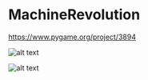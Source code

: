 # MachineRevolution

https://www.pygame.org/project/3894

![alt text](http://url/to/img.png)

![alt text](http://url/to/img.png)